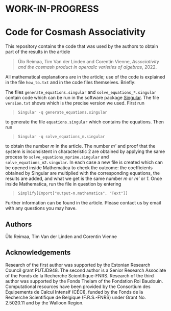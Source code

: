 # WORK-IN-PROGRESS
# Code for Cosmash Associativity

This repository contains the code that was used by the authors to obtain part of the results in the article  

> Ülo Reimaa, Tim Van der Linden and Corentin Vienne, _Associativity and the cosmash product in operadic varieties of algebras_, 2022.

All mathematical explanations are in the article; use of the code is explained in the file `how_to.txt` and in the code files themselves. Briefly:

The files `generate_equations.singular` and `solve_equations_*.singular` contain code which can be run in the software package [Singular](https://www.singular.uni-kl.de/). The file `version.txt` shows which is the precise version we used. First run

> `Singular -q generate_equations.singular`

to generate the file `equations.singular` which contains the equations. Then run

> `Singular -q solve_equations_m.singular`

to obtain the number _m_ in the article. The number _m'_ and proof that the system is inconsistent in characteristic 2 are obtained by applying the same process to `solve_equations_mprime.singular` and `solve_equations_m2.singular`. In each case a new file is created which can be opened inside Mathematica to check the outcome: the coefficients obtained by Singular are multiplied with the corresponding equations, the results are added, and what we get is the same number _m_ or _m'_ or _1_. Once inside Mathematica, run the file in question by entering

> `Simplify[Import["output-m.mathematica", "Text"]]`

Further information can be found in the article. Please contact us by email with any questions you may have.
## Authors 

Ülo Reimaa, Tim Van der Linden and Corentin Vienne

## Acknowledgements
Research of the first author was supported by the Estonian Research Council grant PUTJD948. The second author is a Senior Research Associate of the Fonds de la Recherche Scientifique-FNRS. Research of the third author was supported by the Fonds Thelam of the Fondation Roi Baudouin. Computational resources have been provided by the Consortium des Équipements de Calcul Intensif (CÉCI), funded by the Fonds de la Recherche Scientifique de Belgique (F.R.S.-FNRS) under Grant No. 2.5020.11 and by the Walloon Region.